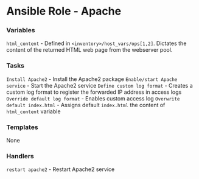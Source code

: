 # Ansible Role - Apache

### Variables

`html_content` - Defined in `<inventory>/host_vars/ops[1,2]`. Dictates the content of the returned HTML web page from the webserver pool.

### Tasks

`Install Apache2` - Install the Apache2 package
`Enable/start Apache service` - Start the Apache2 service
`Define custom log format` - Creates a custom log format to register the forwarded IP address in access logs
`Override default log format` - Enables custom access log
`Overwrite default index.html` - Assigns default `index.html` the content of `html_content` variable

### Templates

None

### Handlers

`restart apache2` - Restart Apache2 service
